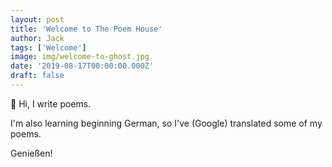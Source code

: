 ```yaml
---
layout: post
title: 'Welcome to The Poem House'
author: Jack
tags: ['Welcome']
image: img/welcome-to-ghost.jpg
date: '2019-08-17T00:00:00.000Z'
draft: false
---
```


👋 Hi, I write poems.

I'm also learning beginning German, so I've (Google) translated some of my poems.

Genießen!
